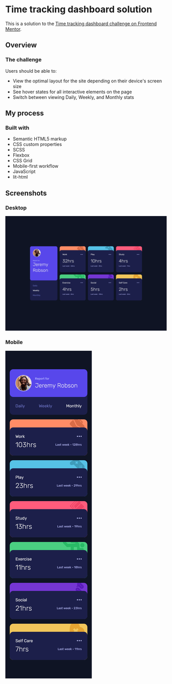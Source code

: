# Time tracking dashboard solution

This is a solution to the [Time tracking dashboard challenge on Frontend Mentor](https://www.frontendmentor.io/challenges/time-tracking-dashboard-UIQ7167Jw).

## Overview

### The challenge

Users should be able to:

- View the optimal layout for the site depending on their device's screen size
- See hover states for all interactive elements on the page
- Switch between viewing Daily, Weekly, and Monthly stats

## My process

### Built with

- Semantic HTML5 markup
- CSS custom properties
- SCSS
- Flexbox
- CSS Grid
- Mobile-first workflow
- JavaScript
- lit-html

## Screenshots

### Desktop

![](./screenshot-desktop.png)

### Mobile

![](./screenshot-mobile.png)
